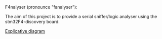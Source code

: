 F4nalyser (pronounce "fanalyser"):

The aim of this project is to provide a serial sniffer/logic analyser using the stm32F4-discovery board.

[Explicative diagram](./global_diagram.jpg)
